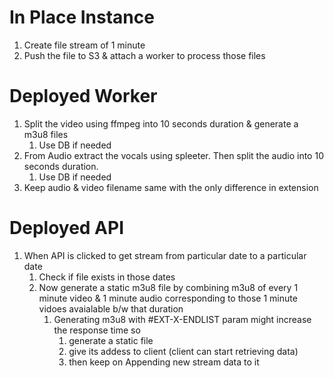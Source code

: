 # In Place Instance
1. Create file stream of 1 minute
2. Push the file to S3 & attach a worker to process those files

# Deployed Worker
1. Split the video using ffmpeg into 10 seconds duration & generate a m3u8 files
   1. Use DB if needed
2. From Audio extract the vocals using spleeter. Then split the audio into 10 seconds duration. 
   1. Use DB if needed
3. Keep audio & video filename same with the only difference in extension

# Deployed API
1. When API is clicked to get stream from particular date to a particular date
   1. Check if file exists in those dates
   2. Now generate a static m3u8 file by combining m3u8 of every 1 minute video &  1 minute audio corresponding to those 1 minute vidoes avaialable b/w that duration
      1. Generating m3u8 with #EXT-X-ENDLIST param might increase the response time so        
         1. generate a static file
         2. give its addess to client (client can start retrieving data)
         3. then keep on Appending new stream data to it